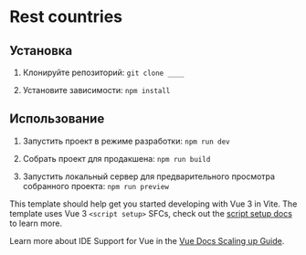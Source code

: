 # Rest countries

## Установка

1. Клонируйте репозиторий:
   `git clone ____`

2. Установите зависимости:
   `npm install`

## Использование

1. Запустить проект в режиме разработки:
   `npm run dev`

2. Собрать проект для продакшена:
   `npm run build`

3. Запустить локальный сервер для предварительного просмотра собранного проекта:
   `npm run preview`

This template should help get you started developing with Vue 3 in Vite. The template uses Vue 3 `<script setup>` SFCs, check out the [script setup docs](https://v3.vuejs.org/api/sfc-script-setup.html#sfc-script-setup) to learn more.

Learn more about IDE Support for Vue in the [Vue Docs Scaling up Guide](https://vuejs.org/guide/scaling-up/tooling.html#ide-support).
